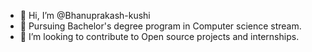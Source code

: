 - 👋 Hi, I’m @Bhanuprakash-kushi
- 🌱 Pursuing Bachelor's degree program in Computer science stream.
- 💞️ I’m looking to contribute to Open source projects and internships.

<!---
Bhanuprakash-kushi/Bhanuprakash-kushi is a ✨ special ✨ repository because its `README.md` (this file) appears on your GitHub profile.
You can click the Preview link to take a look at your changes.
--->

